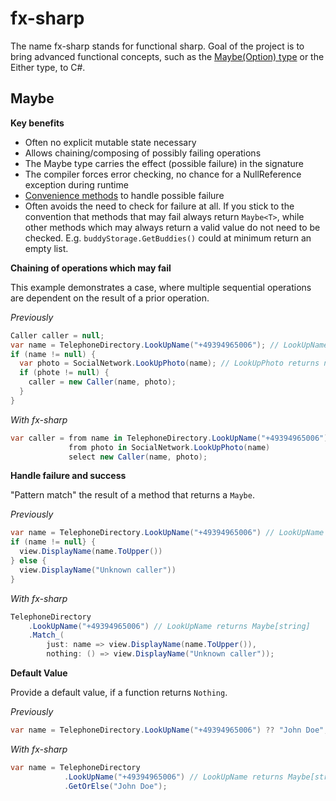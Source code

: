 fx-sharp
========

The name fx-sharp stands for functional sharp. Goal of the project is to bring advanced functional concepts, such as the [Maybe(Option) type](http://en.wikipedia.org/wiki/Option_type) or the Either type, to C#. 


Maybe
-------

**Key benefits**

* Often no explicit mutable state necessary
* Allows chaining/composing of possibly failing operations
* The Maybe type carries the effect (possible failure) in the signature
* The compiler forces error checking, no chance for a NullReference exception during runtime
* [Convenience methods](http://muhbaasu.github.io/fx-sharp/struct_fx_sharp_1_1_maybe_3_01_t_01_4.html) to handle possible failure
* Often avoids the need to check for failure at all. If you stick to the convention that methods that may fail always return `Maybe<T>`, while other methods which may always return a valid value do not need to be checked.
E.g. `buddyStorage.GetBuddies()` could at minimum return an empty list.

**Chaining of operations which may fail**

This example demonstrates a case, where multiple sequential operations are dependent on the result of a prior operation.

_Previously_
```C#
Caller caller = null;
var name = TelephoneDirectory.LookUpName("+49394965006"); // LookUpName returns null when not found
if (name != null) {
  var photo = SocialNetwork.LookUpPhoto(name); // LookUpPhoto returns null when not found
  if (phote != null) {
    caller = new Caller(name, photo);
  }
}
```

_With fx-sharp_
```C#                                           
var caller = from name in TelephoneDirectory.LookUpName("+49394965006") // LookUpName returns Maybe[string]
             from photo in SocialNetwork.LookUpPhoto(name)              // LookUpPhoto returns Maybe[Image]
             select new Caller(name, photo);
```

**Handle failure and success**

"Pattern match" the result of a method that returns a `Maybe`.

_Previously_
```C#
var name = TelephoneDirectory.LookUpName("+49394965006") // LookUpName returns null when not found
if (name != null} {
  view.DisplayName(name.ToUpper())
} else {
  view.DisplayName("Unknown caller"))
}

```

_With fx-sharp_
```C#
TelephoneDirectory
    .LookUpName("+49394965006") // LookUpName returns Maybe[string]
    .Match_(
        just: name => view.DisplayName(name.ToUpper()),
        nothing: () => view.DisplayName("Unknown caller"));
```

**Default Value**

Provide a default value, if a function returns `Nothing`.

_Previously_
```C#
var name = TelephoneDirectory.LookUpName("+49394965006") ?? "John Doe"; // LookUpName returns null
```

_With fx-sharp_
```C#                                           
var name = TelephoneDirectory
            .LookUpName("+49394965006") // LookUpName returns Maybe[string]
            .GetOrElse("John Doe");
```


